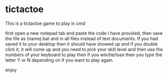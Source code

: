 # tictactoe
This is a tictactoe game to play in cmd

first open a new notepad tab and paste the code I have provided, then save the file as (name).bat and in all files instead of text documents.
If you had saved it to your desktop then it should have showed up and if you double click it, it will come up and you need to pick your skill level and then use the numbers of your keyboard to play then if you win/tie/lose then you type the letter Y or N depending on if you want to play again.

enjoy
